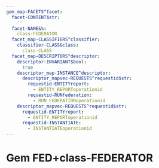 ```yaml
---
gem_map-FACETS^facet:
  facet-CONTENT$str:
    ''
  facet-NAME&%:
    class-FEDERATOR
  facet_map-CLASSIFIERS^classifier:
    classifier-CLASS&class:
      class-CLASS
  facet_map-DESCRIPTORS^descriptor:
    descriptor-INVARIANT$bool:
      true
    descriptor_map-INSTANCE^descriptor:
      descriptor_mapvec-REQUESTS^requestid$str:
        requestid-ENTITYreport:
          - ENTITY_REPORToperationid
        requestid-RUNfederation:
          - RUN_FEDERATIONoperationid
    descriptor_mapvec-REQUESTS^requestid$str:
      requestid-ENTITYreport:
        - ENTITY_REPORToperationid
      requestid-INSTANTIATE:
        - INSTANTIATEoperationid
---
```

# Gem FED+class-FEDERATOR

